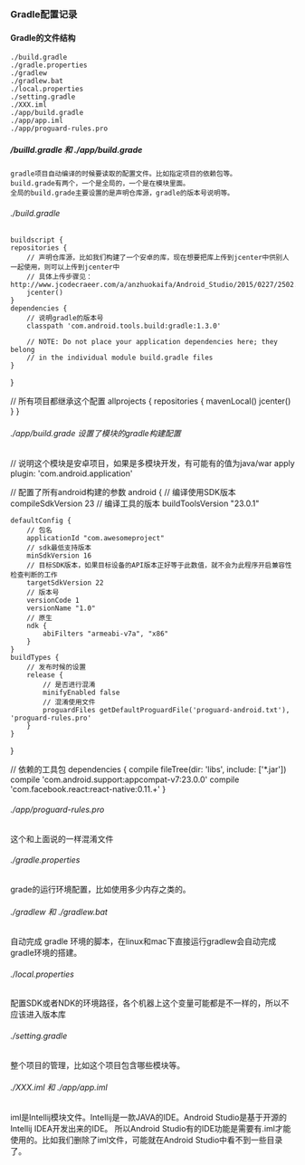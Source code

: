 ### Gradle配置记录
#### Gradle的文件结构

    ./build.gradle
    ./gradle.properties
    ./gradlew
    ./gradlew.bat
    ./local.properties
    ./setting.gradle
    ./XXX.iml
    ./app/build.gradle
    ./app/app.iml
    ./app/proguard-rules.pro

##### /builld.gradle 和 ./app/build.grade

    gradle项目自动编译的时候要读取的配置文件。比如指定项目的依赖包等。
    build.grade有两个，一个是全局的，一个是在模块里面。
    全局的build.grade主要设置的是声明仓库源，gradle的版本号说明等。

###### ./build.gradle

    buildscript {
    repositories {
        // 声明仓库源，比如我们构建了一个安卓的库，现在想要把库上传到jcenter中供别人一起使用，则可以上传到jcenter中
        // 具体上传步骤见：http://www.jcodecraeer.com/a/anzhuokaifa/Android_Studio/2015/0227/2502.html
        jcenter()
    }
    dependencies {
        // 说明gradle的版本号
        classpath 'com.android.tools.build:gradle:1.3.0'

        // NOTE: Do not place your application dependencies here; they belong
        // in the individual module build.gradle files
    }
}

// 所有项目都继承这个配置
allprojects {
    repositories {
        mavenLocal()
        jcenter()
    }
}

###### ./app/build.grade 设置了模块的gradle构建配置

// 说明这个模块是安卓项目，如果是多模块开发，有可能有的值为java/war
apply plugin: 'com.android.application'

// 配置了所有android构建的参数
android {
    // 编译使用SDK版本
    compileSdkVersion 23
    // 编译工具的版本
    buildToolsVersion "23.0.1"

    defaultConfig {
        // 包名
        applicationId "com.awesomeproject"
        // sdk最低支持版本
        minSdkVersion 16
        // 目标SDK版本，如果目标设备的API版本正好等于此数值，就不会为此程序开启兼容性检查判断的工作
        targetSdkVersion 22
        // 版本号
        versionCode 1
        versionName "1.0"
        // 原生
        ndk {
            abiFilters "armeabi-v7a", "x86"
        }
    }
    buildTypes {
        // 发布时候的设置
        release {
            // 是否进行混淆
            minifyEnabled false
            // 混淆使用文件
            proguardFiles getDefaultProguardFile('proguard-android.txt'), 'proguard-rules.pro'
        }
    }
}

// 依赖的工具包
dependencies {
    compile fileTree(dir: 'libs', include: ['*.jar'])
    compile 'com.android.support:appcompat-v7:23.0.0'
    compile 'com.facebook.react:react-native:0.11.+'
}

###### ./app/proguard-rules.pro

这个和上面说的一样混淆文件
###### ./gradle.properties

grade的运行环境配置，比如使用多少内存之类的。
###### ./gradlew 和 ./gradlew.bat

自动完成 gradle 环境的脚本，在linux和mac下直接运行gradlew会自动完成gradle环境的搭建。
###### ./local.properties

配置SDK或者NDK的环境路径，各个机器上这个变量可能都是不一样的，所以不应该进入版本库
###### ./setting.gradle

整个项目的管理，比如这个项目包含哪些模块等。
###### ./XXX.iml 和 ./app/app.iml

iml是Intellij模块文件。Intellij是一款JAVA的IDE。Android Studio是基于开源的Intellij IDEA开发出来的IDE。
所以Android Studio有的IDE功能是需要有.iml才能使用的。比如我们删除了iml文件，可能就在Android Studio中看不到一些目录了。
